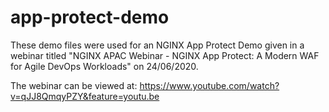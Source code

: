 # app-protect-demo
These demo files were used for an NGINX App Protect Demo given in a webinar titled "NGINX APAC Webinar - NGINX App Protect: A Modern WAF for Agile DevOps Workloads" on 24/06/2020.

The webinar can be viewed at: https://www.youtube.com/watch?v=qJJ8QmqyPZY&feature=youtu.be
